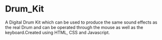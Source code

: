 # Drum_Kit
A Digital Drum Kit which can be used to produce the same sound effects as the real Drum and can be operated through the mouse as well as the keyboard.Created using HTML, CSS and Javascript.

